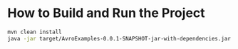 # How to Build and Run the Project

```bash
mvn clean install
java -jar target/AvroExamples-0.0.1-SNAPSHOT-jar-with-dependencies.jar